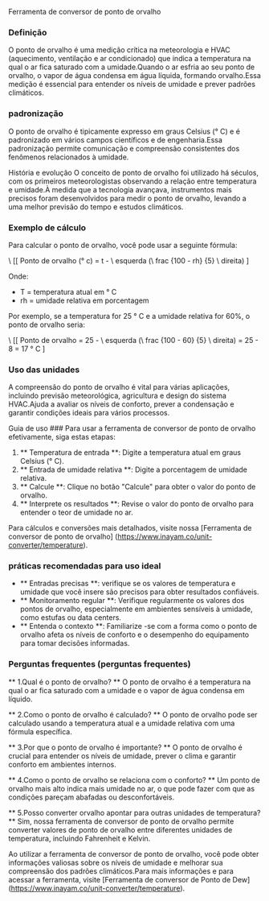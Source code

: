 Ferramenta de conversor de ponto de orvalho

### Definição
O ponto de orvalho é uma medição crítica na meteorologia e HVAC (aquecimento, ventilação e ar condicionado) que indica a temperatura na qual o ar fica saturado com a umidade.Quando o ar esfria ao seu ponto de orvalho, o vapor de água condensa em água líquida, formando orvalho.Essa medição é essencial para entender os níveis de umidade e prever padrões climáticos.

### padronização
O ponto de orvalho é tipicamente expresso em graus Celsius (° C) e é padronizado em vários campos científicos e de engenharia.Essa padronização permite comunicação e compreensão consistentes dos fenômenos relacionados à umidade.

História e evolução
O conceito de ponto de orvalho foi utilizado há séculos, com os primeiros meteorologistas observando a relação entre temperatura e umidade.À medida que a tecnologia avançava, instrumentos mais precisos foram desenvolvidos para medir o ponto de orvalho, levando a uma melhor previsão do tempo e estudos climáticos.

### Exemplo de cálculo
Para calcular o ponto de orvalho, você pode usar a seguinte fórmula:

\ [[
Ponto de orvalho (° c) = t - \ esquerda (\ frac {100 - rh} {5} \ direita)
\]

Onde:
- T = temperatura atual em ° C
- rh = umidade relativa em porcentagem

Por exemplo, se a temperatura for 25 ° C e a umidade relativa for 60%, o ponto de orvalho seria:

\ [[
Ponto de orvalho = 25 - \ esquerda (\ frac {100 - 60} {5} \ direita) = 25 - 8 = 17 ° C
\]

### Uso das unidades
A compreensão do ponto de orvalho é vital para várias aplicações, incluindo previsão meteorológica, agricultura e design do sistema HVAC.Ajuda a avaliar os níveis de conforto, prever a condensação e garantir condições ideais para vários processos.

Guia de uso ###
Para usar a ferramenta de conversor de ponto de orvalho efetivamente, siga estas etapas:

1. ** Temperatura de entrada **: Digite a temperatura atual em graus Celsius (° C).
2. ** Entrada de umidade relativa **: Digite a porcentagem de umidade relativa.
3. ** Calcule **: Clique no botão "Calcule" para obter o valor do ponto de orvalho.
4. ** Interprete os resultados **: Revise o valor do ponto de orvalho para entender o teor de umidade no ar.

Para cálculos e conversões mais detalhados, visite nossa [Ferramenta de conversor de ponto de orvalho] (https://www.inayam.co/unit-converter/temperature).

### práticas recomendadas para uso ideal
- ** Entradas precisas **: verifique se os valores de temperatura e umidade que você insere são precisos para obter resultados confiáveis.
- ** Monitoramento regular **: Verifique regularmente os valores dos pontos de orvalho, especialmente em ambientes sensíveis à umidade, como estufas ou data centers.
- ** Entenda o contexto **: Familiarize -se com a forma como o ponto de orvalho afeta os níveis de conforto e o desempenho do equipamento para tomar decisões informadas.

### Perguntas frequentes (perguntas frequentes)

** 1.Qual é o ponto de orvalho? **
O ponto de orvalho é a temperatura na qual o ar fica saturado com a umidade e o vapor de água condensa em líquido.

** 2.Como o ponto de orvalho é calculado? **
O ponto de orvalho pode ser calculado usando a temperatura atual e a umidade relativa com uma fórmula específica.

** 3.Por que o ponto de orvalho é importante? **
O ponto de orvalho é crucial para entender os níveis de umidade, prever o clima e garantir conforto em ambientes internos.

** 4.Como o ponto de orvalho se relaciona com o conforto? **
Um ponto de orvalho mais alto indica mais umidade no ar, o que pode fazer com que as condições pareçam abafadas ou desconfortáveis.

** 5.Posso converter orvalho apontar para outras unidades de temperatura? **
Sim, nossa ferramenta de conversor de ponto de orvalho permite converter valores de ponto de orvalho entre diferentes unidades de temperatura, incluindo Fahrenheit e Kelvin.

Ao utilizar a ferramenta de conversor de ponto de orvalho, você pode obter informações valiosas sobre os níveis de umidade e melhorar sua compreensão dos padrões climáticos.Para mais informações e para acessar a ferramenta, visite [Ferramenta de conversor de Ponto de Dew] (https://www.inayam.co/unit-converter/temperature).